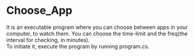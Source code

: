 # Choose_App
It is an executable program where you can choose between apps in your computer, to watch them.
You can choose the time-limit and the freq(the interval for checking, in minutes).
<br>
To initiate it, execute the program by running program.cs.
